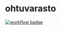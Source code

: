 # ohtuvarasto

[![workflow badge](https://github.com/saimouu/ohtuvarasto/workflows/CI/badge.svg)](https://github.com/saimouu/ohtuvarasto/actions)
